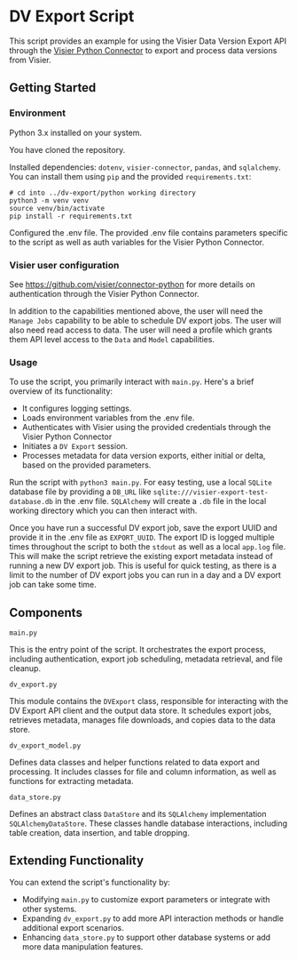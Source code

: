 # DV Export Script
This script provides an example for using the Visier Data Version Export API through the
[Visier Python Connector](https://github.com/visier/connector-python) to export and process data versions from Visier.

## Getting Started
### Environment
Python 3.x installed on your system.

You have cloned the repository.

Installed dependencies: `dotenv`, `visier-connector`, `pandas`, and `sqlalchemy`. You can install them using `pip` and the provided `requirements.txt`:
```agsl
# cd into ../dv-export/python working directory
python3 -m venv venv
source venv/bin/activate
pip install -r requirements.txt
```

Configured the .env file. The provided .env file contains parameters specific to the script as well as auth variables for the Visier Python Connector.

### Visier user configuration
See https://github.com/visier/connector-python for more details on authentication through the Visier Python Connector.

In addition to the capabilities mentioned above, the user will need the `Manage Jobs` capability to be able to schedule DV export jobs. 
The user will also need read access to data. The user will need a profile which grants them API level access to the 
`Data` and `Model` capabilities.

### Usage
To use the script, you primarily interact with `main.py`. Here's a brief overview of its functionality:
- It configures logging settings.
- Loads environment variables from the .env file. 
- Authenticates with Visier using the provided credentials through the Visier Python Connector
- Initiates a `DV Export` session.
- Processes metadata for data version exports, either initial or delta, based on the provided parameters.

Run the script with `python3 main.py`. For easy testing, use a local `SQLite` database file by providing a `DB_URL` like
`sqlite:///visier-export-test-database.db` in the .env file. `SQLAlchemy` will create a `.db` file in the local working
directory which you can then interact with. 

Once you have run a successful DV export job, save the export UUID and provide it in the .env file as `EXPORT_UUID`.
The export ID is logged multiple times throughout the script to both the `stdout` as well as a local `app.log` file.
This will make the script retrieve the existing export metadata instead of running a new DV export job. This is useful for
quick testing, as there is a limit to the number of DV export jobs you can run in a day and a DV export job can take some time.

## Components
`main.py`

This is the entry point of the script. It orchestrates the export process, including authentication, export job scheduling, metadata retrieval, and file cleanup.

`dv_export.py`

This module contains the `DVExport` class, responsible for interacting with the DV Export API client and the output data store. It schedules export jobs, retrieves metadata, manages file downloads, and copies data to the data store.

`dv_export_model.py`

Defines data classes and helper functions related to data export and processing. It includes classes for file and column information, as well as functions for extracting metadata.

`data_store.py`

Defines an abstract class `DataStore` and its `SQLAlchemy` implementation `SQLAlchemyDataStore`. These classes handle database interactions, including table creation, data insertion, and table dropping.

## Extending Functionality
You can extend the script's functionality by:
 - Modifying `main.py` to customize export parameters or integrate with other systems.
 - Expanding `dv_export.py` to add more API interaction methods or handle additional export scenarios.
 - Enhancing `data_store.py` to support other database systems or add more data manipulation features.
